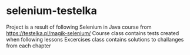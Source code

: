 # selenium-testelka
Project is a result of following Selenium in Java course from https://testelka.pl/magik-selenium/
Course class contains tests created when following lessons
Excercises class contains solutions to challanges from each chapter
